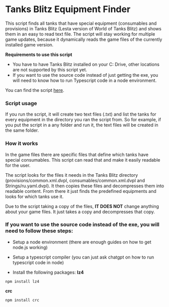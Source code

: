# Tanks Blitz Equipment Finder

This script finds all tanks that have special equipment (consumables and provisions) in Tanks Blitz (Lesta version of World of Tanks Blitz) and shows them in an easy to read text file. 
The script will stay working for multiple game updates, because it dynamically reads the game files of the currently installed game version.


**Requirements to use this script**

- You have to have Tanks Blitz installed on your C: Drive, other locations are not supported by this script yet.
- If you want to use the source code instead of just getting the exe, you will need to know how to run Typescript code in a node environment.

You can find the script [here](https://github.com/fabilhaft22/Tanks-Blitz-Equipment-Finder/releases/tag/v1.0).


### **Script usage**

If you run the script, it will create two text files (.txt) and list the tanks for every equipment in the directory you ran the script from.
So for example, if you put the script in a any folder and run it, the text files will be created in the same folder.

### **How it works**

In the game files there are specific files that define which tanks have special consumables.
This script can read that and make it easily readable for the user.

The script looks for the files it needs in the Tanks Blitz directory (provisions/common.xml.dvpl, consumables/common.xml.dvpl and Strings/ru.yaml.dvpl).
It then copies these files and decompresses them into readable content. From there it just finds the predefined equipments and looks for which tanks use it.

Due to the script taking a copy of the files, **IT DOES NOT** change anything about your game files. It just takes a copy and decompresses that copy.



### **If you want to use the source code instead of the exe, you will need to follow these steps:**

- Setup a node environment (there are enough guides on how to get node.js working)
- Setup a typescript compiler (you can just ask chatgpt on how to run typescript code in node)

- Install the following packages:
**lz4**
```
npm install lz4
```

**crc**
```
npm install crc
```
